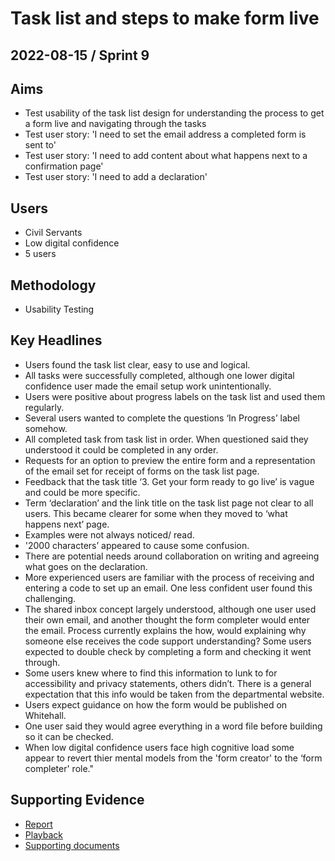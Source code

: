 # Task list and steps to make form live

## 2022-08-15 / Sprint 9

## Aims
- Test usability of the task list design for understanding the process to get a form live and navigating through the tasks
- Test user story: 'I need to set the email address a completed form is sent to'
- Test user story: 'I need to add content about what happens next to a confirmation page'
- Test user story:  'I need to add a declaration'

## Users
- Civil Servants
- Low digital confidence
- 5 users

## Methodology
- Usability Testing

## Key Headlines

- Users found the task list clear, easy to use and logical.
- All tasks were successfully completed, although one lower digital confidence user made the email setup work unintentionally.
- Users were positive about progress labels on the task list and used them regularly.
- Several users wanted to complete the questions ‘In Progress’ label somehow.
- All completed task from task list in order. When questioned said they understood it could be completed in any order.
- Requests for an option to preview the entire form and a representation of the email set for receipt of forms on the task list page.
- Feedback that the task title ‘3. Get your form ready to go live’ is vague and could be more specific.
- Term ‘declaration’ and the link title on the task list page not clear to all users. This became clearer for some when they moved to ‘what happens next’ page.
- Examples were not always noticed/ read.
- '2000 characters’ appeared to cause some confusion.
- There are potential needs around collaboration on writing and agreeing what goes on the declaration.
- More experienced users are familiar with the process of receiving and entering a code to set up an email. One less confident user found this challenging.
- The shared inbox concept largely understood, although one user used their own email, and another thought the form completer would enter the email. Process currently explains the how, would explaining why someone else receives the code support understanding? Some users expected to double check by completing a form and checking it went through.
- Some users knew where to find this information to lunk to for accessibility and privacy statements, others didn’t. There is a general expectation that this info would be taken from the departmental website.
- Users expect guidance on how the form would be published on Whitehall.
- One user said they would agree everything in a word file before building so it can be checked.
- When low digital confidence users face high cognitive load some appear to revert thier mental models from the 'form creator' to the ‘form completer' role."

## Supporting Evidence
- [Report](https://app.mural.co/t/gaap0347/m/gaap0347/1655912742334/57c265e721088247b57debffe73bd98ab89c0f09?fromVisitorModal=true&sender=f0e74d83-05ad-4604-975f-e97131fca4e9)
- [Playback](https://drive.google.com/file/d/10dJUkO3j-nVJxozMm4Y1mkUbNJ5HZgue/view?usp=sharing)
- [Supporting documents](https://drive.google.com/drive/folders/1VOMG9a0XyV371_1LxV9qUaddkyuY_xjE)
